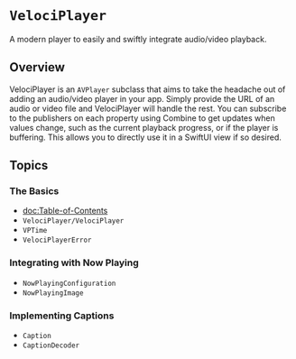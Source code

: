 # ``VelociPlayer``

A modern player to easily and swiftly integrate audio/video playback.

## Overview

VelociPlayer is an `AVPlayer` subclass that aims to take the headache out
of adding an audio/video player in your app. Simply provide the URL of an
audio or video file and VelociPlayer will handle the rest. You can subscribe to
the publishers on each property using Combine to get updates when values change,
such as the current playback progress, or if the player is buffering. This
allows you to directly use it in a SwiftUI view if so desired.

## Topics

### The Basics

- <doc:Table-of-Contents>
- ``VelociPlayer/VelociPlayer``
- ``VPTime``
- ``VelociPlayerError``

### Integrating with Now Playing
- ``NowPlayingConfiguration``
- ``NowPlayingImage``

### Implementing Captions

- ``Caption``
- ``CaptionDecoder``
